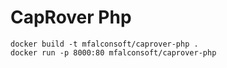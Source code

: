 # CapRover Php

```
docker build -t mfalconsoft/caprover-php .
docker run -p 8000:80 mfalconsoft/caprover-php
```

